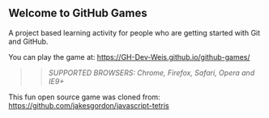 ## Welcome to GitHub Games

A project based learning activity for people who are getting started with Git and GitHub.

You can play the game at: https://GH-Dev-Weis.github.io/github-games/

>> _*SUPPORTED BROWSERS*: Chrome, Firefox, Safari, Opera and IE9+_

This fun open source game was cloned from: https://github.com/jakesgordon/javascript-tetris
